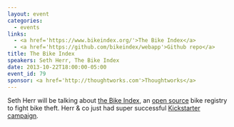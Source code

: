 ```yaml
---
layout: event
categories: 
  - events
links:
  - <a href='https://www.bikeindex.org/'>The Bike Index</a>
  - <a href='https://github.com/bikeindex/webapp'>Github repo</a>
title: The Bike Index
speakers: Seth Herr, The Bike Index
date: 2013-10-22T18:00:00-05:00
event_id: 79
sponsor: <a href='http://thoughtworks.com'>Thoughtworks</a>
---
```


<p>Seth Herr will be talking about <a href='https://www.bikeindex.org/'>the Bike Index</a>, an <a href='https://github.com/bikeindex/webapp'>open source</a> bike registry to fight bike theft. Herr & co just had super successful <a href='http://www.kickstarter.com/projects/1073266317/the-bike-index-lets-stop-bike-theft-together'>Kickstarter campaign</a>.</p>
